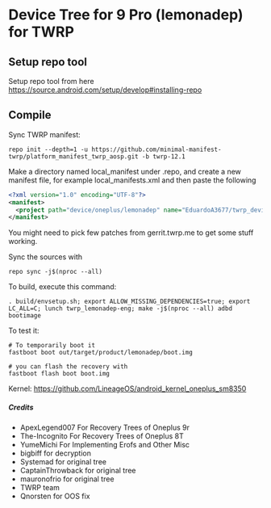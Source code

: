 # Device Tree for 9 Pro (lemonadep) for TWRP

## Setup repo tool
Setup repo tool from here https://source.android.com/setup/develop#installing-repo

## Compile

Sync TWRP manifest:

```
repo init --depth=1 -u https://github.com/minimal-manifest-twrp/platform_manifest_twrp_aosp.git -b twrp-12.1

```

Make a directory named local_manifest under .repo, and create a new manifest file, for example local_manifests.xml
and then paste the following

```xml
<?xml version="1.0" encoding="UTF-8"?>
<manifest>
  <project path="device/oneplus/lemonadep" name="EduardoA3677/twrp_device_oneplus_lemonadep" remote="github" revision="a12" />
</manifest>
```
You might need to pick few patches from gerrit.twrp.me to get some stuff working.

Sync the sources with

```
repo sync -j$(nproc --all)
```

To build, execute this command:

```
. build/envsetup.sh; export ALLOW_MISSING_DEPENDENCIES=true; export LC_ALL=C; lunch twrp_lemonadep-eng; make -j$(nproc --all) adbd bootimage
```

To test it:

```
# To temporarily boot it
fastboot boot out/target/product/lemonadep/boot.img 

# you can flash the recovery with
fastboot flash boot boot.img
```

Kernel: https://github.com/LineageOS/android_kernel_oneplus_sm8350

##### Credits
- ApexLegend007 For Recovery Trees of Oneplus 9r
- The-Incognito For Recovery Trees of Oneplus 8T
- YumeMichi For Implementing Erofs and Other Misc
- bigbiff for decryption
- Systemad for original tree
- CaptainThrowback for original tree
- mauronofrio for original tree
- TWRP team
- Qnorsten for OOS fix
